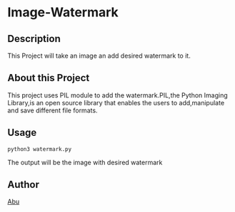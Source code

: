 # Image-Watermark

## Description

This Project will take an image an add desired watermark to it.

## About this Project

This project uses PIL module to add the watermark.PIL,the Python Imaging Library,is an open source library that enables the users to add,manipulate and save different file formats.

## Usage
```
python3 watermark.py
```
The output will be the image with desired watermark

## Author
[Abu](https://google.com)